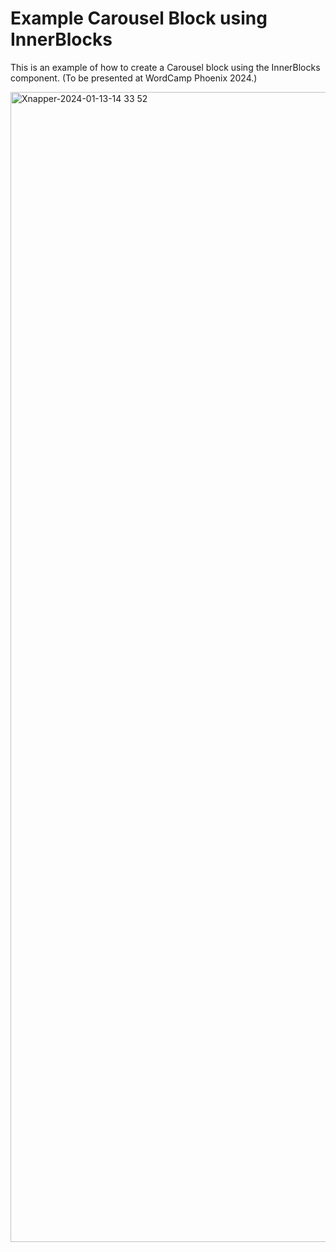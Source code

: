 # Example Carousel Block using InnerBlocks

This is an example of how to create a Carousel block using the InnerBlocks component. (To be presented at WordCamp Phoenix 2024.)

<img width="1840" alt="Xnapper-2024-01-13-14 33 52" src="https://github.com/bacoords/wcphx-2024/assets/6867360/ff22bc66-afcb-490c-8f40-f37582c62019">
